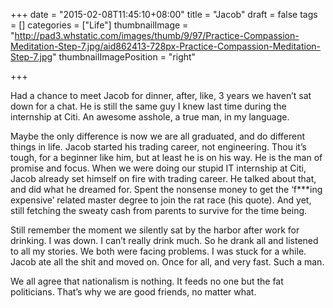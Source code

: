 +++
date = "2015-02-08T11:45:10+08:00"
title = "Jacob"
draft = false
tags = []
categories = ["Life"]
thumbnailImage = "http://pad3.whstatic.com/images/thumb/9/97/Practice-Compassion-Meditation-Step-7.jpg/aid862413-728px-Practice-Compassion-Meditation-Step-7.jpg"
thumbnailImagePosition = "right"

+++

Had a chance to meet Jacob for dinner, after, like, 3 years we haven’t sat down for a chat. He is still the same guy I knew last time during the internship at Citi. An awesome asshole, a true man, in my language.

Maybe the only difference is now we are all graduated, and do different things in life. Jacob started his trading career, not engineering. Thou it’s tough, for a beginner like him, but at least he is on his way. He is the man of promise and focus. When we were doing our stupid IT internship at Citi, Jacob already set himself on fire with trading career. He talked about that, and did what he dreamed for. Spent the nonsense money to get the ‘f***ing expensive’ related master degree to join the rat race (his quote). And yet, still fetching the sweaty cash from parents to survive for the time being.

Still remember the moment we silently sat by the harbor after work for drinking. I was down. I can’t really drink much. So he drank all and listened to all my stories. We both were facing problems. I was stuck for a while. Jacob ate all the shit and moved on. Once for all, and very fast. Such a man.

We all agree that nationalism is nothing. It feeds no one but the fat politicians. That’s why we are good friends, no matter what.